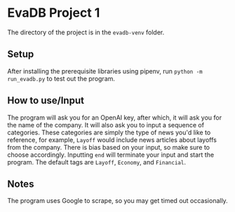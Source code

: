 # EvaDB Project 1

The directory of the project is in the `evadb-venv` folder.

## Setup
After installing the prerequisite libraries using pipenv, run `python -m run_evadb.py` to test out the program.

## How to use/Input
The program will ask you for an OpenAI key, after which, it will ask you for the name of the company. It will also ask you to input a sequence of categories. These categories are simply the type of news you'd like to reference, for example, `Layoff` would include news articles about layoffs from the company. There is bias based on your input, so make sure to choose accordingly. Inputting `end` will terminate your input and start the program. The default tags are `Layoff`, `Economy`, and `Financial`.

## Notes
The program uses Google to scrape, so you may get timed out occasionally.